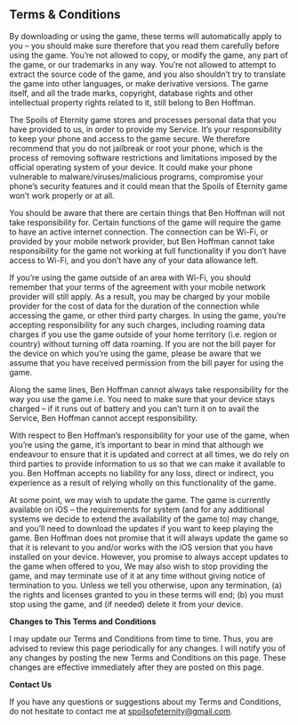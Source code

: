## Terms & Conditions

By downloading or using the game, these terms will automatically apply to you – you should make sure therefore that you read them carefully before using the game. You’re not allowed to copy, or modify the game, any part of the game, or our trademarks in any way. You’re not allowed to attempt to extract the source code of the game, and you also shouldn’t try to translate the game into other languages, or make derivative versions. The game itself, and all the trade marks, copyright, database rights and other intellectual property rights related to it, still belong to Ben Hoffman.

The Spoils of Eternity game stores and processes personal data that you have provided to us, in order to provide my Service. It’s your responsibility to keep your phone and access to the game secure. We therefore recommend that you do not jailbreak or root your phone, which is the process of removing software restrictions and limitations imposed by the official operating system of your device. It could make your phone vulnerable to malware/viruses/malicious programs, compromise your phone’s security features and it could mean that the Spoils of Eternity game won’t work properly or at all.

You should be aware that there are certain things that Ben Hoffman will not take responsibility for. Certain functions of the game will require the game to have an active internet connection. The connection can be Wi-Fi, or provided by your mobile network provider, but Ben Hoffman cannot take responsibility for the game not working at full functionality if you don’t have access to Wi-Fi, and you don’t have any of your data allowance left.

If you’re using the game outside of an area with Wi-Fi, you should remember that your terms of the agreement with your mobile network provider will still apply. As a result, you may be charged by your mobile provider for the cost of data for the duration of the connection while accessing the game, or other third party charges. In using the game, you’re accepting responsibility for any such charges, including roaming data charges if you use the game outside of your home territory (i.e. region or country) without turning off data roaming. If you are not the bill payer for the device on which you’re using the game, please be aware that we assume that you have received permission from the bill payer for using the game.

Along the same lines, Ben Hoffman cannot always take responsibility for the way you use the game i.e. You need to make sure that your device stays charged – if it runs out of battery and you can’t turn it on to avail the Service, Ben Hoffman cannot accept responsibility.

With respect to Ben Hoffman’s responsibility for your use of the game, when you’re using the game, it’s important to bear in mind that although we endeavour to ensure that it is updated and correct at all times, we do rely on third parties to provide information to us so that we can make it available to you. Ben Hoffman accepts no liability for any loss, direct or indirect, you experience as a result of relying wholly on this functionality of the game.

At some point, we may wish to update the game. The game is currently available on iOS – the requirements for system (and for any additional systems we decide to extend the availability of the game to) may change, and you’ll need to download the updates if you want to keep playing the game. Ben Hoffman does not promise that it will always update the game so that it is relevant to you and/or works with the iOS version that you have installed on your device. However, you promise to always accept updates to the game when offered to you, We may also wish to stop providing the game, and may terminate use of it at any time without giving notice of termination to you. Unless we tell you otherwise, upon any termination, (a) the rights and licenses granted to you in these terms will end; (b) you must stop using the game, and (if needed) delete it from your device.

**Changes to This Terms and Conditions**

I may update our Terms and Conditions from time to time. Thus, you are advised to review this page periodically for any changes. I will notify you of any changes by posting the new Terms and Conditions on this page. These changes are effective immediately after they are posted on this page.

**Contact Us**

If you have any questions or suggestions about my Terms and Conditions, do not hesitate to contact me at spoilsofeternity@gmail.com.
